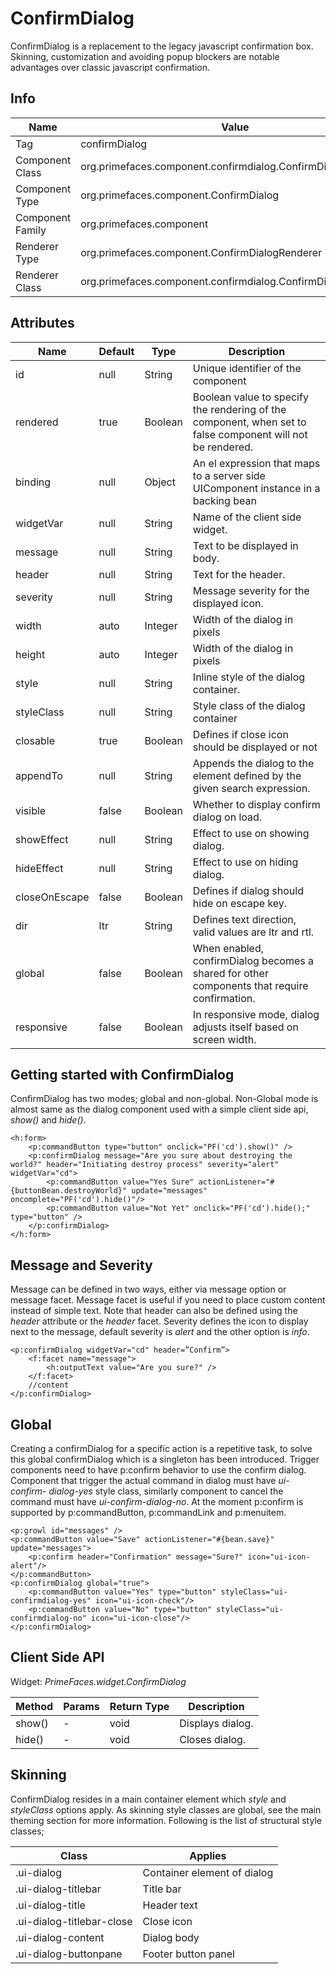 # ConfirmDialog

ConfirmDialog is a replacement to the legacy javascript confirmation box. Skinning, customization
and avoiding popup blockers are notable advantages over classic javascript confirmation.

## Info

| Name | Value |
| --- | --- |
| Tag | confirmDialog
| Component Class | org.primefaces.component.confirmdialog.ConfirmDialog
| Component Type | org.primefaces.component.ConfirmDialog
| Component Family | org.primefaces.component |
| Renderer Type | org.primefaces.component.ConfirmDialogRenderer
| Renderer Class | org.primefaces.component.confirmdialog.ConfirmDialogRenderer

## Attributes

| Name | Default | Type | Description | 
| --- | --- | --- | --- |
| id | null | String | Unique identifier of the component
| rendered | true | Boolean | Boolean value to specify the rendering of the component, when set to false component will not be rendered.
| binding | null | Object | An el expression that maps to a server side UIComponent instance in a backing bean
| widgetVar | null | String | Name of the client side widget.
| message | null | String | Text to be displayed in body.
| header | null | String | Text for the header.
| severity | null | String | Message severity for the displayed icon.
| width | auto | Integer | Width of the dialog in pixels
| height | auto | Integer | Width of the dialog in pixels
| style | null | String | Inline style of the dialog container.
| styleClass | null | String | Style class of the dialog container
| closable | true | Boolean | Defines if close icon should be displayed or not
| appendTo | null | String | Appends the dialog to the element defined by the given search expression.
| visible | false | Boolean | Whether to display confirm dialog on load.
| showEffect | null | String | Effect to use on showing dialog.
| hideEffect | null | String | Effect to use on hiding dialog.
| closeOnEscape | false | Boolean | Defines if dialog should hide on escape key.
| dir | ltr | String | Defines text direction, valid values are ltr and rtl.
| global | false | Boolean | When enabled, confirmDialog becomes a shared for other components that require confirmation.
| responsive | false | Boolean | In responsive mode, dialog adjusts itself based on screen width.

## Getting started with ConfirmDialog
ConfirmDialog has two modes; global and non-global. Non-Global mode is almost same as the
dialog component used with a simple client side api, _show()_ and _hide()_.

```xhtml
<h:form>
    <p:commandButton type="button" onclick="PF('cd').show()" />
    <p:confirmDialog message="Are you sure about destroying the world?" header="Initiating destroy process" severity="alert" widgetVar="cd">
        <p:commandButton value="Yes Sure" actionListener="#{buttonBean.destroyWorld}" update="messages" oncomplete="PF('cd').hide()"/>
        <p:commandButton value="Not Yet" onclick="PF('cd').hide();" type="button" />
    </p:confirmDialog>
</h:form>
```
## Message and Severity
Message can be defined in two ways, either via message option or message facet. Message facet is
useful if you need to place custom content instead of simple text. Note that header can also be
defined using the _header_ attribute or the _header_ facet. Severity defines the icon to display next to
the message, default severity is _alert_ and the other option is _info_.

```xhtml
<p:confirmDialog widgetVar="cd" header=”Confirm”>
    <f:facet name="message">
        <h:outputText value="Are you sure?" />
    </f:facet>
    //content
</p:confirmDialog>
```

## Global
Creating a confirmDialog for a specific action is a repetitive task, to solve this global confirmDialog
which is a singleton has been introduced. Trigger components need to have p:confirm behavior to
use the confirm dialog. Component that trigger the actual command in dialog must have _ui-confirm-
dialog-yes_ style class, similarly component to cancel the command must have _ui-confirm-dialog-no_.
At the moment p:confirm is supported by p:commandButton, p:commandLink and p:menuitem.

```xhtml
<p:growl id="messages" />
<p:commandButton value="Save" actionListener="#{bean.save}" update="messages">
    <p:confirm header="Confirmation" message="Sure?" icon="ui-icon-alert"/>
</p:commandButton>
<p:confirmDialog global="true">
    <p:commandButton value="Yes" type="button" styleClass="ui-confirmdialog-yes" icon="ui-icon-check"/>
    <p:commandButton value="No" type="button" styleClass="ui-confirmdialog-no" icon="ui-icon-close"/>
</p:confirmDialog>
```
## Client Side API
Widget: _PrimeFaces.widget.ConfirmDialog_

| Method | Params | Return Type | Description | 
| --- | --- | --- | --- | 
| show() | - | void | Displays dialog.
| hide() | - | void | Closes dialog.

## Skinning
ConfirmDialog resides in a main container element which _style_ and _styleClass_ options apply. As
skinning style classes are global, see the main theming section for more information. Following is
the list of structural style classes;

| Class | Applies | 
| --- | --- | 
| .ui-dialog | Container element of dialog
| .ui-dialog-titlebar | Title bar
| .ui-dialog-title | Header text
| .ui-dialog-titlebar-close | Close icon
| .ui-dialog-content | Dialog body
| .ui-dialog-buttonpane | Footer button panel
